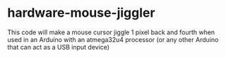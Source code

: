# hardware-mouse-jiggler
This code will make a mouse cursor jiggle 1 pixel back and fourth when used in an Arduino with an atmega32u4 processor (or any other Arduino that can act as a USB input device)
